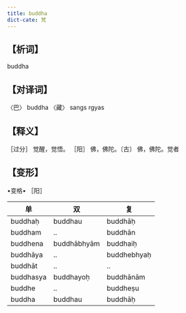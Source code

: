 ```yaml
---
title: buddha
dict-cate: 梵
---
```

## 【析词】
buddha
## 【对译词】

〈巴〉	buddha
〈藏〉	sangs rgyas

## 【释义】
［过分］ 觉醒，觉悟。
［阳］ 佛，佛陀。〔古〕 佛，佛陀。觉者
## 【变形】 
•变格•
［阳］

|单|	双|	复|
| - | - | - |
|buddhaḥ|	buddhau|	buddhāḥ|
|buddham|	..|	buddhān|
|buddhena|	buddhābhyām|	buddhaiḥ|
|buddhāya|	..|	buddhebhyaḥ|
|buddhāt|	..|	..|
|buddhasya|	buddhayoḥ|	buddhānām|
|buddhe|	..|	buddheṣu|
|buddha|	buddhau|	buddhāḥ|
